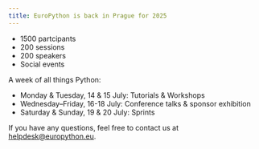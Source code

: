 ```yaml
---
title: EuroPython is back in Prague for 2025
---
```


- 1500 partcipants
- 200 sessions
- 200 speakers
- Social events

A week of all things Python:

- Monday & Tuesday, 14 & 15 July: Tutorials & Workshops
- Wednesday–Friday, 16-18 July: Conference talks & sponsor exhibition
- Saturday & Sunday, 19 & 20 July: Sprints

If you have any questions, feel free to contact us at
[helpdesk@europython.eu](mailto:helpdesk@europython.eu).
